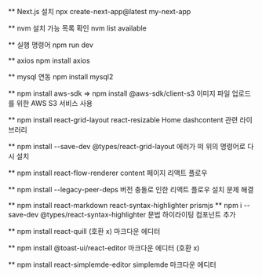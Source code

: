 ** Next.js 설치
npx create-next-app@latest my-next-app

** nvm 설치 가능 목록 확인
nvm list available

** 실행 명령어
npm run dev

** axios
npm install axios

** mysql 연동
npm install mysql2

** npm install aws-sdk => npm install @aws-sdk/client-s3
이미지 파일 업로드를 위한 AWS S3 서비스 사용

** npm install react-grid-layout react-resizable
Home dashcontent 관련 라이브러리

** npm install --save-dev @types/react-grid-layout
에러가 떠 위의 명령어로 다시 설치

** npm install react-flow-renderer
content 페이지 리액트 플로우

** npm install --legacy-peer-deps 
버전 충돌로 인한 리액트 플로우 설치 문제 해결

** npm install react-markdown react-syntax-highlighter prismjs
** npm i --save-dev @types/react-syntax-highlighter
문법 하이라이팅 컴포넌트 추가

** npm install react-quill (호환 x)
마크다운 에디터

** npm install @toast-ui/react-editor
마크다운 에디터 (호환 x)

** npm install react-simplemde-editor simplemde
마크다운 에디터